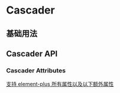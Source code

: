 # Cascader

## 基础用法

<preview path="../../src/components/cascader/index.vue"></preview>

## Cascader API

### Cascader Attributes

[支持 element-plus 所有属性以及以下额外属性](https://element-plus.org/zh-CN/component/cascader.html#cascader-api)
